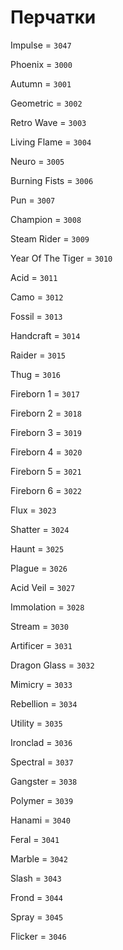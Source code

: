 # Перчатки

Impulse = `3047`

Phoenix = `3000`

Autumn = `3001`

Geometric = `3002`

Retro Wave = `3003`

Living Flame = `3004`

Neuro = `3005`

Burning Fists = `3006`

Pun = `3007`

Champion = `3008`

Steam Rider = `3009`

Year Of The Tiger = `3010`

Acid = `3011`

Camo = `3012`

Fossil = `3013`

Handcraft = `3014`

Raider = `3015`

Thug = `3016`

Fireborn 1 = `3017`

Fireborn 2 = `3018`

Fireborn 3 = `3019`

Fireborn 4 = `3020`

Fireborn 5 = `3021`

Fireborn 6 = `3022`

Flux = `3023`

Shatter = `3024`

Haunt = `3025`

Plague = `3026`

Acid Veil = `3027`

Immolation = `3028`

Stream = `3030`

Artificer = `3031`

Dragon Glass = `3032`

Mimicry = `3033`

Rebellion = `3034`

Utility = `3035`

Ironclad = `3036`

Spectral = `3037`

Gangster = `3038`

Polymer = `3039`

Hanami = `3040`

Feral = `3041`

Marble = `3042`

Slash = `3043`

Frond = `3044`

Spray = `3045`

Flicker = `3046`
